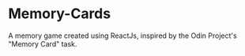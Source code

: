 # Memory-Cards

A memory game created using ReactJs, inspired by the Odin Project's "Memory Card" task.
